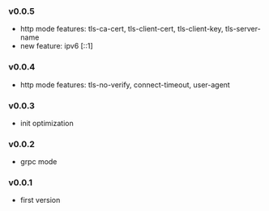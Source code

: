 ### v0.0.5

- http mode features: tls-ca-cert, tls-client-cert, tls-client-key, tls-server-name
- new feature: ipv6 [::1]

### v0.0.4

- http mode features: tls-no-verify, connect-timeout, user-agent 

### v0.0.3

- init optimization

### v0.0.2

- grpc mode

### v0.0.1

- first version
